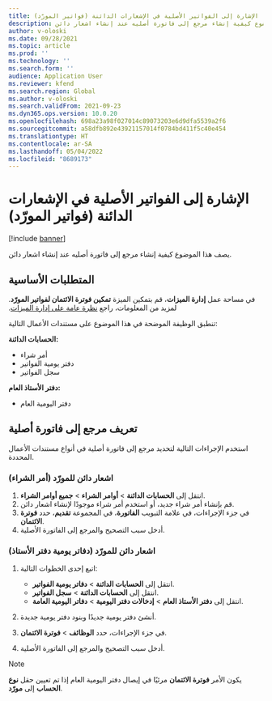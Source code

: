 ```yaml
---
title: الإشارة إلى الفواتير الأصلية في الإشعارات الدائنة (فواتير المورّد)
description: يصف هذا الموضوع كيفية إنشاء مرجع إلى فاتورة أصليه عند إنشاء اشعار دائن.
author: v-oloski
ms.date: 09/28/2021
ms.topic: article
ms.prod: ''
ms.technology: ''
ms.search.form: ''
audience: Application User
ms.reviewer: kfend
ms.search.region: Global
ms.author: v-oloski
ms.search.validFrom: 2021-09-23
ms.dyn365.ops.version: 10.0.20
ms.openlocfilehash: 698a23a98f027014c89073203e6d9dfa5539a2f6
ms.sourcegitcommit: a58dfb892e43921157014f0784bd411f5c40e454
ms.translationtype: HT
ms.contentlocale: ar-SA
ms.lasthandoff: 05/04/2022
ms.locfileid: "8689173"
---
```

# <a name="reference-original-invoices-in-credit-notes-vendor-invoices"></a>الإشارة إلى الفواتير الأصلية في الإشعارات الدائنة (فواتير المورّد)

[!include [banner](../includes/banner.md)]

يصف هذا الموضوع كيفية إنشاء مرجع إلى فاتورة أصليه عند إنشاء اشعار دائن.

## <a name="prerequisites"></a>المتطلبات الأساسية

في مساحة عمل **إدارة الميزات**، قم بتمكين الميزة **تمكين فوترة الائتمان‬ لفواتير المورّد**. لمزيد من المعلومات، راجع [‏‫نظرة عامة على إدارة الميزات](../../fin-ops-core/fin-ops/get-started/feature-management/feature-management-overview.md).

تنطبق الوظيفة الموضحة في هذا الموضوع على مستندات الأعمال التالية:

**الحسابات الدائنة:**

- أمر شراء
- دفتر يومية الفواتير
- سجل الفواتير

**دفتر الأستاذ العام:**

- دفتر اليومية العام

## <a name="define-a-reference-to-an-original-invoice"></a>تعريف مرجع إلى فاتورة أصلية

استخدم الإجراءات التالية لتحديد مرجع إلى فاتورة أصلية في أنواع مستندات الأعمال المحددة.

### <a name="vendor-credit-note-purchase-order"></a>اشعار دائن للمورّد (أمر الشراء)

1. انتقل إلى **الحسابات الدائنة** \> **أوامر الشراء** \> **جميع أوامر الشراء**.
2. قم بإنشاء أمر شراء جديد، أو استخدم أمر شراء موجودًا لإنشاء اشعار دائن.
3. في جزء الإجراءات، في علامة التبويب **الفاتورة**، في المجموعة **تقديم**، حدد **فوترة الائتمان**.
4. أدخل سبب التصحيح والمرجع إلى الفاتورة الأصلية.

### <a name="vendor-credit-note-ledger-journals"></a>اشعار دائن للمورّد (دفاتر يومية دفتر الأستاذ)

1. اتبع إحدى الخطوات التالية:

    - انتقل إلى **الحسابات الدائنة** \> **دفاتر يومية الفواتير**.
    - انتقل إلى **الحسابات الدائنة** \> **سجل الفواتير**.
    - انتقل إلى **دفتر الأستاذ العام** \> **إدخالات دفتر اليومية** \> **دفاتر اليومية العامة‬**.

2. أنشئ دفتر يومية جديدًا وبنود دفتر يومية جديدة.
3. في جزء الإجراءات، حدد **الوظائف** \> **فوترة الائتمان**.
4. أدخل سبب التصحيح والمرجع إلى الفاتورة الأصلية.

> [!NOTE]
> يكون الأمر **فوترة الائتمان** مرئيًا في إيصال دفتر اليومية العام إذا تم تعيين حقل **نوع الحساب** إلى **مورّد**.
